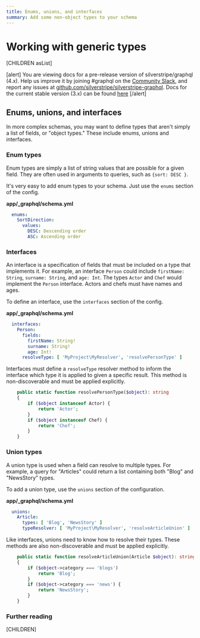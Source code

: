 ```yaml
---
title: Enums, unions, and interfaces
summary: Add some non-object types to your schema
---
```

# Working with generic types

[CHILDREN asList]

[alert]
You are viewing docs for a pre-release version of silverstripe/graphql (4.x).
Help us improve it by joining #graphql on the [Community Slack](https://www.silverstripe.org/blog/community-slack-channel/),
and report any issues at [github.com/silverstripe/silverstripe-graphql](https://github.com/silverstripe/silverstripe-graphql). 
Docs for the current stable version (3.x) can be found
[here](https://github.com/silverstripe/silverstripe-graphql/tree/3)
[/alert]

## Enums, unions, and interfaces

In more complex schemas, you may want to define types that aren't simply a list of fields, or
"object types." These include enums, unions and interfaces.


### Enum types

Enum types are simply a list of string values that are possible for a given field. They are
often used in arguments to queries, such as `{sort: DESC }`.

It's very easy to add enum types to your schema. Just use the `enums` section of the config.

**app/_graphql/schema.yml**
```yaml
  enums:
    SortDirection:
      values:    
        DESC: Descending order
        ASC: Ascending order
```


### Interfaces

An interface is a specification of fields that must be included on a type that implements it.
For example, an interface `Person` could include `firstName: String`, `surname: String`, and
`age: Int`. The types `Actor` and `Chef` would implement the `Person` interface. Actors and
chefs must have names and ages.

To define an interface, use the `interfaces` section of the config.

**app/_graphql/schema.yml**
```yaml
  interfaces:
    Person:
      fields:
        firstName: String!
        surname: String!
        age: Int!
      resolveType: [ 'MyProject\MyResolver', 'resolvePersonType' ]
```

Interfaces must define a `resolveType` resolver method to inform the interface
which type it is applied to given a specific result. This method is non-discoverable and
must be applied explicitly.

```php
    public static function resolvePersonType($object): string
    {
        if ($object instanceof Actor) {
            return 'Actor';
        }
        if ($object instanceof Chef) {
            return 'Chef';
        }
    }
```

### Union types

A union type is used when a field can resolve to multiple types. For example, a query
for "Articles" could return a list containing both "Blog" and "NewsStory" types.

To add a union type, use the `unions` section of the configuration.

**app/_graphql/schema.yml**
```yaml
  unions:
    Article:
      types: [ 'Blog', 'NewsStory' ]
      typeResolver: [ 'MyProject\MyResolver', 'resolveArticleUnion' ]
```

Like interfaces, unions need to know how to resolve their types. These methods are also
non-discoverable and must be applied explicitly.

```php
    public static function resolveArticleUnion(Article $object): string
    {
        if ($object->category === 'blogs')
            return 'Blog';
        }
        if ($object->category === 'news') {
            return 'NewsStory';
        }
    }
```

### Further reading

[CHILDREN]

